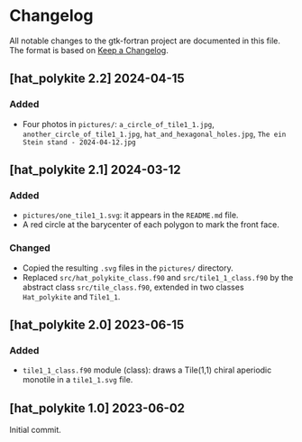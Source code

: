 # Changelog
All notable changes to the gtk-fortran project are documented in this file. The format is based on [Keep a Changelog](https://keepachangelog.com/en/1.0.0/).


## [hat_polykite 2.2] 2024-04-15

### Added
- Four photos in `pictures/`: `a_circle_of_tile1_1.jpg`, `another_circle_of_tile1_1.jpg`, `hat_and_hexagonal_holes.jpg`, `The ein Stein stand - 2024-04-12.jpg`


## [hat_polykite 2.1] 2024-03-12

### Added
* `pictures/one_tile1_1.svg`: it appears in the `README.md` file.
* A red circle at the barycenter of each polygon to mark the front face.

### Changed
* Copied the resulting `.svg` files in the `pictures/` directory.
* Replaced `src/hat_polykite_class.f90` and `src/tile1_1_class.f90` by the abstract class `src/tile_class.f90`, extended in two classes `Hat_polykite` and `Tile1_1`.


## [hat_polykite 2.0] 2023-06-15

### Added
* `tile1_1_class.f90` module (class): draws a Tile(1,1) chiral aperiodic monotile in a `tile1_1.svg` file.


## [hat_polykite 1.0] 2023-06-02

Initial commit.

